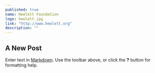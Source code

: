 ```yaml
---
published: true
name: Hewlett Foundation
logo: hewlett.jpg
link: "http://www.hewlett.org"
description: ""
---
```



## A New Post

Enter text in [Markdown](http://daringfireball.net/projects/markdown/). Use the toolbar above, or click the **?** button for formatting help.
